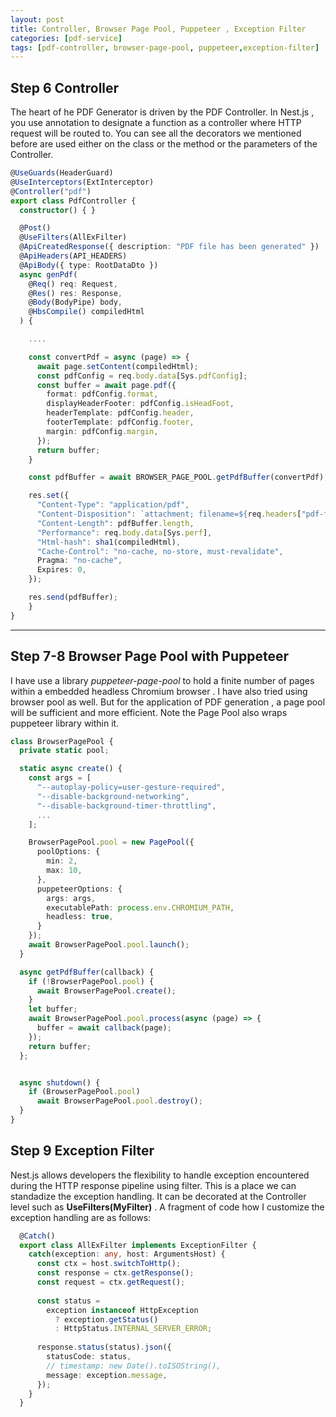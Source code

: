 ```yaml
---
layout: post
title: Controller, Browser Page Pool, Puppeteer , Exception Filter 
categories: [pdf-service]
tags: [pdf-controller, browser-page-pool, puppeteer,exception-filter]
---
```


## Step 6 Controller
The heart of he PDF Generator is driven by the PDF Controller. In Nest.js , you use annotation to designate a function as a controller where HTTP request will be routed to. You can see all the decorators we mentioned before are used either on the class or the method or the parameters of the Controller.
```ts
@UseGuards(HeaderGuard)
@UseInterceptors(ExtInterceptor)
@Controller("pdf")
export class PdfController {
  constructor() { }

  @Post()
  @UseFilters(AllExFilter)
  @ApiCreatedResponse({ description: "PDF file has been generated" })
  @ApiHeaders(API_HEADERS)
  @ApiBody({ type: RootDataDto })
  async genPdf(
    @Req() req: Request,
    @Res() res: Response,
    @Body(BodyPipe) body,
    @HbsCompile() compiledHtml
  ) {

    ....

    const convertPdf = async (page) => {
      await page.setContent(compiledHtml);
      const pdfConfig = req.body.data[Sys.pdfConfig];
      const buffer = await page.pdf({
        format: pdfConfig.format,
        displayHeaderFooter: pdfConfig.isHeadFoot,
        headerTemplate: pdfConfig.header,
        footerTemplate: pdfConfig.footer,
        margin: pdfConfig.margin,
      });
      return buffer;
    }

    const pdfBuffer = await BROWSER_PAGE_POOL.getPdfBuffer(convertPdf);

    res.set({
      "Content-Type": "application/pdf",
      "Content-Disposition": `attachment; filename=${req.headers["pdf-filename"]}`,
      "Content-Length": pdfBuffer.length,
      "Performance": req.body.data[Sys.perf],
      "Html-hash": sha1(compiledHtml),
      "Cache-Control": "no-cache, no-store, must-revalidate",
      Pragma: "no-cache",
      Expires: 0,
    });

    res.send(pdfBuffer);
    }
}
```
---
## Step 7-8 Browser Page Pool with Puppeteer
I have use a library <em>puppeteer-page-pool</em> to hold a finite number of pages within a embedded headless Chromium browser . I have also tried using browser pool as well. But for the application of PDF generation , a page pool will be sufficient and more efficient. Note the Page Pool also wraps puppeteer library within it.
```ts
class BrowserPagePool {
  private static pool;

  static async create() {
    const args = [
      "--autoplay-policy=user-gesture-required",
      "--disable-background-networking",
      "--disable-background-timer-throttling",
      ...
    ];

    BrowserPagePool.pool = new PagePool({
      poolOptions: {
        min: 2,
        max: 10,
      },
      puppeteerOptions: {
        args: args,
        executablePath: process.env.CHROMIUM_PATH,
        headless: true,
      }
    });
    await BrowserPagePool.pool.launch();
  }

  async getPdfBuffer(callback) {
    if (!BrowserPagePool.pool) {
      await BrowserPagePool.create();
    }
    let buffer;
    await BrowserPagePool.pool.process(async (page) => {
      buffer = await callback(page);
    });
    return buffer;
  };


  async shutdown() {
    if (BrowserPagePool.pool)
      await BrowserPagePool.pool.destroy();
  }
}
``` 

## Step 9 Exception Filter
Nest.js allows developers the flexibility to handle exception encountered during the HTTP response pipeline using filter. This is a place we can standadize the exception handling. It can be decorated at the Controller level such as **UseFilters(MyFilter)** . A fragment of code how I customize the exception handling are as follows:
```typescript
  @Catch()
  export class AllExFilter implements ExceptionFilter {
    catch(exception: any, host: ArgumentsHost) {
      const ctx = host.switchToHttp();
      const response = ctx.getResponse();
      const request = ctx.getRequest();
  
      const status =
        exception instanceof HttpException
          ? exception.getStatus()
          : HttpStatus.INTERNAL_SERVER_ERROR;
  
      response.status(status).json({
        statusCode: status,
        // timestamp: new Date().toISOString(),
        message: exception.message,
      });
    }
  }
```